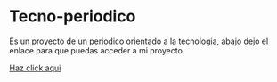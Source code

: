 <h1>Tecno-periodico</h1>

<p>Es un proyecto de un periodico orientado a la tecnologia, abajo dejo el enlace para que puedas acceder a mi proyecto.</p>

<a target="_blank" href="https://minierdevelops.github.io/Periodico/">Haz click aqui</a>
